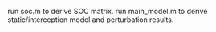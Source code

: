 run soc.m to derive SOC matrix.
run main_model.m to derive static/interception model and perturbation results.
